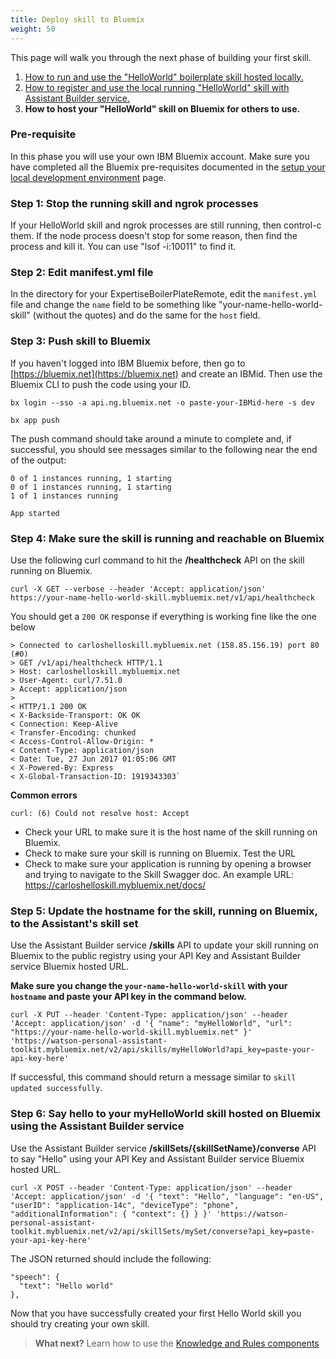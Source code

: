 ```yaml
---
title: Deploy skill to Bluemix
weight: 50 
---
```

This page will walk you through the next phase of building your first skill.

1. [How to run and use the "HelloWorld" boilerplate skill hosted locally.]({{site.baseurl}}/skill/build-skill)
2. [How to register and use the local running "HelloWorld" skill with Assistant Builder service.]({{site.baseurl}}/skill/develop-locally)
3. **How to host your "HelloWorld" skill on Bluemix for others to use.**

### Pre-requisite
In this phase you will use your own IBM Bluemix account.  Make sure you have completed all the Bluemix pre-requisites documented in the [setup your local development environment]({{site.baseurl}}/skill/setup-local-dev-env/) page.

### Step 1: Stop the running skill and ngrok processes
If your HelloWorld skill and ngrok processes are still running, then control-c them.  If the node process doesn't stop for some reason, then find the process and kill it.  You can use "lsof -i:10011" to find it.

### Step 2: Edit manifest.yml file
In the directory for your ExpertiseBoilerPlateRemote, edit the `manifest.yml` file and change the `name` field to be something like "your-name-hello-world-skill" (without the quotes) and do the same for the `host` field.

### Step 3: Push skill to Bluemix
If you haven't logged into IBM Bluemix before, then go to [https://bluemix.net](https://bluemix.net) and create an IBMid.  Then use the Bluemix CLI to push the code using your ID.

`bx login --sso -a api.ng.bluemix.net -o paste-your-IBMid-here -s dev`

`bx app push`

The push command should take around a minute to complete and, if successful, you should see messages similar to the following near the end of the output: 

```
0 of 1 instances running, 1 starting
0 of 1 instances running, 1 starting
1 of 1 instances running

App started
```

### Step 4: Make sure the skill is running and reachable on Bluemix
Use the following curl command to hit the **/healthcheck** API on the skill running on Bluemix.

`curl -X GET --verbose --header 'Accept: application/json' https://your-name-hello-world-skill.mybluemix.net/v1/api/healthcheck`

You should get a `200 OK` response if everything is working fine like the one below
```
> Connected to carloshelloskill.mybluemix.net (158.85.156.19) port 80 (#0)
> GET /v1/api/healthcheck HTTP/1.1
> Host: carloshelloskill.mybluemix.net
> User-Agent: curl/7.51.0
> Accept: application/json
>
< HTTP/1.1 200 OK
< X-Backside-Transport: OK OK
< Connection: Keep-Alive
< Transfer-Encoding: chunked
< Access-Control-Allow-Origin: *
< Content-Type: application/json
< Date: Tue, 27 Jun 2017 01:05:06 GMT
< X-Powered-By: Express
< X-Global-Transaction-ID: 1919343303`
```

**Common errors**

```
curl: (6) Could not resolve host: Accept
```
* Check your URL to make sure it is the host name of the skill running on Bluemix.
* Check to make sure your skill is running on Bluemix.  Test the URL
* Check to make sure your application is running by opening a browser and trying to navigate to the Skill Swagger doc. An example URL: https://carloshelloskill.mybluemix.net/docs/

### Step 5: Update the hostname for the skill, running on Bluemix, to the Assistant's skill set
Use the Assistant Builder service **/skills** API to update your skill running on Bluemix to the public registry using your API Key and Assistant Builder service Bluemix hosted URL.

**Make sure you change the `your-name-hello-world-skill` with your `hostname` and paste your API key in the command below.**

`curl -X PUT --header 'Content-Type: application/json' --header 'Accept: application/json' -d '{
  "name": "myHelloWorld",
  "url": "https://your-name-hello-world-skill.mybluemix.net"
}' 'https://watson-personal-assistant-toolkit.mybluemix.net/v2/api/skills/myHelloWorld?api_key=paste-your-api-key-here'`

If successful, this command should return a message similar to `skill updated successfully`.

### Step 6: Say hello to your myHelloWorld skill hosted on Bluemix using the Assistant Builder service
Use the Assistant Builder service **/skillSets/{skillSetName}/converse** API to say "Hello" using your API Key and Assistant Builder service Bluemix hosted URL.

`curl -X POST --header 'Content-Type: application/json' --header 'Accept: application/json' -d '{
  "text": "Hello",
  "language": "en-US",
  "userID": "application-14c",
  "deviceType": "phone",
  "additionalInformation": {
    "context": {}
  }
}' 'https://watson-personal-assistant-toolkit.mybluemix.net/v2/api/skillSets/mySet/converse?api_key=paste-your-api-key-here'`

The JSON returned should include the following:

```
"speech": {
  "text": "Hello world"
},
```

Now that you have successfully created your first Hello World skill you should try creating your own skill.

> **What next?** Learn how to use the [Knowledge and Rules components]({{site.baseurl}}/knowledge/what-is-kr)
